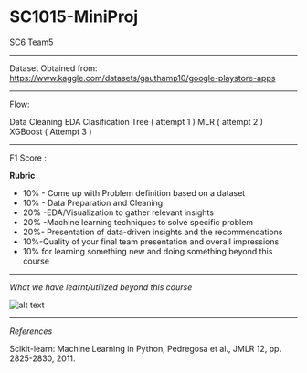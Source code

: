 # SC1015-MiniProj
SC6 Team5

---

Dataset Obtained from:  https://www.kaggle.com/datasets/gauthamp10/google-playstore-apps

---
Flow:

Data Cleaning
EDA
Clasification Tree ( attempt 1 )
MLR ( attempt 2 )
XGBoost ( Attempt 3 )

---

F1 Score :


**Rubric**
* 10% - Come up with Problem definition based on a dataset
* 10% - Data Preparation and Cleaning
* 20% -EDA/Visualization to gather relevant insights
* 20% -Machine learning techniques to solve specific problem
* 20%- Presentation of data-driven insights and the recommendations
* 10%-Quality of your final team presentation and overall impressions
* 10% for learning something new and doing something beyond this course


---
*What we have learnt/utilized beyond this course*

![alt text](https://upload.wikimedia.org/wikipedia/commons/6/69/XGBoost_logo.png)

---
*References*

Scikit-learn: Machine Learning in Python, Pedregosa et al., JMLR 12, pp. 2825-2830, 2011.
